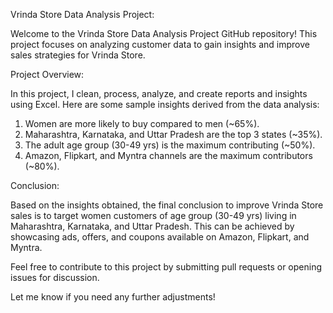 Vrinda Store Data Analysis Project:

Welcome to the Vrinda Store Data Analysis Project GitHub repository! 
This project focuses on analyzing customer data to gain insights and improve sales strategies for Vrinda Store.


Project Overview:

In this project, I clean, process, analyze, and create reports and insights using Excel. 
Here are some sample insights derived from the data analysis:

1. Women are more likely to buy compared to men (~65%).
2. Maharashtra, Karnataka, and Uttar Pradesh are the top 3 states (~35%).
3. The adult age group (30-49 yrs) is the maximum contributing (~50%).
4. Amazon, Flipkart, and Myntra channels are the maximum contributors (~80%).
   
Conclusion:

Based on the insights obtained, 
the final conclusion to improve Vrinda Store sales is to target women customers of age group (30-49 yrs) living in Maharashtra, Karnataka, and Uttar Pradesh.
This can be achieved by showcasing ads, offers, and coupons available on Amazon, Flipkart, and Myntra.


Feel free to contribute to this project by submitting pull requests or opening issues for discussion.

Let me know if you need any further adjustments!
